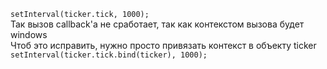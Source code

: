 <code>setInterval(ticker.tick, 1000);</code><br>
Так вызов callback'a не сработает, так как контекстом вызова будет windows<br>
Чтоб это исправить, нужно просто привязать контекст в объекту ticker<br>
<code>setInterval(ticker.tick.bind(ticker), 1000);</code><br>
